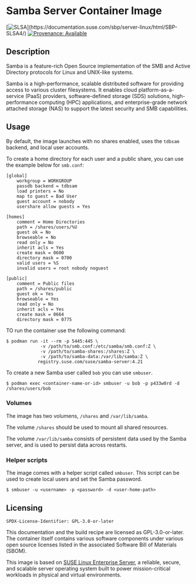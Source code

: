 # Samba Server Container Image

[![SLSA](https://img.shields.io/badge/SLSA_(v1.0)-Build_L3-Green)](https://documentation.suse.com/sbp/server-linux/html/SBP-SLSA4/)
[![Provenance: Available](https://img.shields.io/badge/Provenance-Available-Green)](https://documentation.suse.com/container/all/html/Container-guide/index.html#container-verify)

## Description

Samba is a feature-rich Open Source implementation of the SMB and Active Directory
protocols for Linux and UNIX-like systems.

Samba is a high-performance, scalable distributed software for providing access to
various cluster filesystems. It enables cloud platform-as-a-service (PaaS) providers,
software-defined storage (SDS) solutions, high-performance computing (HPC) applications,
and enterprise-grade network attached storage (NAS) to support the latest security and
SMB capabilities.

## Usage

By default, the image launches with no shares enabled, uses the `tdbsam` backend, and local user accounts.

To create a home directory for each user and a public share, you can use the example below for `smb.conf`:

```
[global]
	workgroup = WORKGROUP
	passdb backend = tdbsam
	load printers = No
	map to guest = Bad User
	guest account = nobody
	usershare allow guests = Yes

[homes]
	comment = Home Directories
	path = /shares/users/%U
	guest ok = No
	browseable = No
	read only = No
	inherit acls = Yes
	create mask = 0600
	directory mask = 0700
	valid users = %S
	invalid users = root nobody noguest

[public]
	comment = Public files
	path = /shares/public
	guest ok = Yes
	browseable = Yes
	read only = No
	inherit acls = Yes
	create mask = 0664
	directory mask = 0775
```

TO run the container use the following command:

```ShellSession
$ podman run -it --rm -p 5445:445 \
             -v /path/to/smb.conf:/etc/samba/smb.conf:Z \
             -v /path/to/samba-shares:/shares:Z \
             -v /path/to/samba-data:/var/lib/samba:Z \
            registry.suse.com/suse/samba-server:4.21
```

To create a new Samba user called `bob` you can use `smbuser`.

```ShellSession
$ podman exec <container-name-or-id> smbuser -u bob -p p433w0rd -d /shares/users/bob
```

### Volumes

The image has two volumens, `/shares` and `/var/lib/samba`.

The volume `/shares` should be used to mount all shared resources.

The volume `/var/lib/samba` consists of persistent data used by the Samba server,
and is used to persist data across restarts.

### Helper scripts

The image comes with a helper script called `smbuser`. This script can be used
to create local users and set the Samba password.

```ShellSession
$ smbuser -u <username> -p <password> -d <user-home-path>
```

## Licensing

`SPDX-License-Identifier: GPL-3.0-or-later`

This documentation and the build recipe are licensed as GPL-3.0-or-later.
The container itself contains various software components under various open source licenses listed in the associated
Software Bill of Materials (SBOM).

This image is based on [SUSE Linux Enterprise Server](https://www.suse.com/products/server/), a reliable,
secure, and scalable server operating system built to power mission-critical workloads in physical and virtual environments.